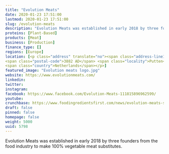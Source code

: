 ```yaml
---
title: "Evolution Meats"
date: 2020-01-23 17:51:00
lastmod: 2020-01-23 17:51:00
slug: /evolution-meats
description: "Evolution Meats was established in early 2018 by three founders from the food industry to make 100% vegetable meat substitutes."
proteins: [Plant-Based]
products: [Meat]
business: [Production]
finance_type: []
regions: [Europe]
location: [<p class="address" translate="no"><span class="address-line1">Molenstraat</span><br>
<span class="postal-code">3882 AD</span> <span class="locality">Putten</span><br>
<span class="country">Netherlands</span></p>]
featured_image: "Evolution meats logo.jpg"
website: https://www.evolutionmeats.com/
linkedin: 
twitter: 
instagram: 
facebook: https://www.facebook.com/Evolution-Meats-111815896962599/
youtube: 
crunchbase: https://www.foodingredientsfirst.com/news/evolution-meats-scales-up-plant-based-innovations-with-new-investment-from-unovis-partners.html
draft: false
pinned: false
homepage: false
weight: 5000
uuid: 5798
---
```

Evolution Meats was established in early 2018 by three founders from the food industry to make 100% vegetable meat substitutes.
